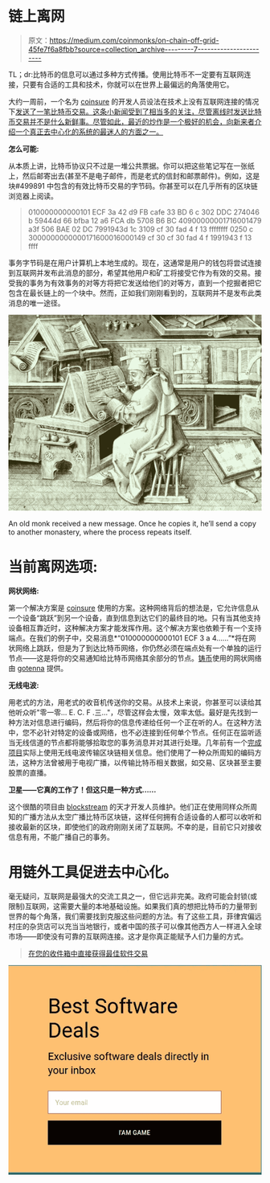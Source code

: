 # 链上离网

> 原文：<https://medium.com/coinmonks/on-chain-off-grid-45fe7f6a8fbb?source=collection_archive---------7----------------------->

TL；dr:比特币的信息可以通过多种方式传播。使用比特币不一定要有互联网连接，只要有合适的工具和技术，你就可以在世界上最偏远的角落使用它。

大约一周前，一个名为 [coinsure](https://twitter.com/Coinsurenz/) 的开发人员设法在技术上没有互联网连接的情况下[发送了一笔比特币交易。这条小新闻受到了相当多的关注，尽管离线时发送比特币交易并不是什么新鲜事。尽管如此，最近的炒作是一个极好的机会，向新来者介绍一个真正去中心化的系统的最迷人的方面之一。](https://bitcoinmagazine.com/articles/no-connection-required-how-one-dev-sent-bitcoin-while-grid/)

**怎么可能:**

从本质上讲，比特币协议只不过是一堆公共票据。你可以把这些笔记写在一张纸上，然后邮寄出去(甚至不是电子邮件，而是老式的信封和邮票邮件)。例如，这是块#499891 中包含的有效比特币交易的字节码。你甚至可以在几乎所有的区块链浏览器上阅读。

> 010000000000101 ECF 3a 42 d9 FB cafe 33 BD 6 c 302 DDC 274046 b 59444d 66 bfba 12 a6 FCA db 5708 B6 BC 40900000001716001479 a3f 506 BAE 02 DC 7991943d 1c 3109 cf 30 fad 4 f 13 ffffffff 0250 c 3000000000000171600016000149 cf 30 cf 30 fad 4 f 1991943 f 13 ffff

事务字节码是在用户计算机上本地生成的。现在，这通常是用户的钱包将尝试连接到互联网并发布此消息的部分，希望其他用户和矿工将接受它作为有效的交易。接受我的事务为有效事务的对等方将把它发送给他们的对等方，直到一个挖掘者把它包含在最长链上的一个块中。然而，正如我们刚刚看到的，互联网并不是发布此类消息的唯一途径。

![](img/d09739554177ddf9075dd222e990627b.png)

An old monk received a new message. Once he copies it, he’ll send a copy to another monastery, where the process repeats itself.

# 当前离网选项:

**网状网络:**

第一个解决方案是 [coinsure](https://twitter.com/Coinsurenz/) 使用的方案。这种网络背后的想法是，它允许信息从一个设备“跳跃”到另一个设备，直到信息到达它们的最终目的地。只有当其他支持设备相互靠近时，这种解决方案才能发挥作用。这个解决方案也依赖于有一个支持端点。在我们的例子中，交易消息*“010000000000101 ECF 3 a 4……”*将在网状网络上跳跃，但是为了到达比特币网络，你仍然必须在端点处有一个单独的运行节点——这是将你的交易通知给比特币网络其余部分的节点。[铸币](https://twitter.com/Coinsurenz/)使用的网状网络由 [gotenna](https://www.gotenna.com) 提供。

**无线电波:**

用老式的方法，用老式的收音机传送你的交易。从技术上来说，你甚至可以读给其他听众听"零一零… E. C. F .三…"，尽管这样会太慢，效率太低。最好是先找到一种方法对信息进行编码，然后将你的信息传递给任何一个正在听的人。在这种方法中，您不必针对特定的设备或网络，也不必连接到任何单个节点。任何正在监听适当无线信道的节点都将能够拾取您的事务消息并对其进行处理。几年前有一个[完成项目](http://kryptoradio.koodilehto.fi/about)实际上使用无线电波传输区块链相关信息。他们使用了一种众所周知的编码方法，这种方法曾被用于电视广播，以传输比特币相关数据，如交易、区块甚至主要股票的直播。

**卫星——它真的工作了！但这只是一种方式……**

这个很酷的项目由 [blockstream](https://blockstream.com/satellite/howitworks/) 的天才开发人员维护。他们正在使用同样众所周知的广播方法从太空广播比特币区块链，这样任何拥有合适设备的人都可以收听和接收最新的区块，即使他们的政府刚刚关闭了互联网。不幸的是，目前它只对接收信息有用，不能广播自己的事务。

# 用链外工具促进去中心化。

毫无疑问，互联网是最强大的交流工具之一，但它远非完美。政府可能会封锁(或限制)互联网，这需要大量的本地基础设施。如果我们真的想把比特币的力量带到世界的每个角落，我们需要找到克服这些问题的方法。有了这些工具，菲律宾偏远村庄的杂货店可以充当当地银行，或者中国的孩子可以像其他西方人一样进入全球市场——即使没有可靠的互联网连接。这才是你真正能赋予人们力量的方式。

> [在您的收件箱中直接获得最佳软件交易](https://coincodecap.com/?utm_source=coinmonks)

[![](img/7c0b3dfdcbfea594cc0ae7d4f9bf6fcb.png)](https://coincodecap.com/?utm_source=coinmonks)